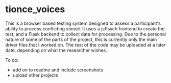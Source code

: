 # tionce_voices
This is a browser based testing system designed to assess a participant's ability to process conflicting stimuli. It uses a jsPsych frontend to create the test, and a Flask backend to collect data for processing. Due to the personal nature of some of the parts of the project, this is currently only the main driver files that I worked on. The rest of the code may be uploaded at a later date, depending on what the researcher wishes.

To do:
  - add on to readme and include screenshots
  - upload other projects

